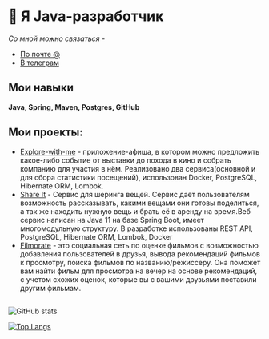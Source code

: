 # 👋 Я Java-разработчик
*Со мной можно связаться -*
- [По почте @](Vmatveeva135@gmail.com)
- [В телеграм](https://t.me/VVarrior444)

## Мои навыки
**Java, Spring, Maven, Postgres, GitHub**
## Мои проекты:

- [Explore-with-me](https://github.com/VMarvarik/java-explore-with-me) - приложение-афиша, в котором можно предложить какое-либо событие от выставки до похода в кино и собрать компанию для участия в нём. Реализовано два сервиса(основной и для сбора статистики посещений), использован Docker, PostgreSQL, Hibernate ORM, Lombok.
- [Share It](https://github.com/VMarvarik/java-shareit) - Сервис для шеринга вещей. Сервис даёт пользователям возможность рассказывать, какими вещами они готовы поделиться, а так же находить нужную вещь и брать её в аренду на время.Веб сервис написан на Java 11 на базе Spring Boot, имеет многомодульную структуру. В разработке использованы REST API, PostgreSQL, Hibernate ORM, Lombok, Docker
- [Filmorate](https://github.com/VMarvarik/java-filmorate) - это социальная сеть по оценке фильмов с возможностью добавления пользователей в друзья, вывода рекомендаций фильмов к просмотру, поиска фильмов по названию/режиссеру. Она поможет вам найти фильм для просмотра на вечер на основе рекомендаций, с учетом схожих оценок, которые вы с вашими друзьями поставили другим фильмам.

##
![GitHub stats](https://github-readme-stats.vercel.app/api?username=VMarvarik&show_icons=true)  

[![Top Langs](https://github-readme-stats.vercel.app/api/top-langs/?username=VMarvarik&layout=compact)](https://github.com/anuraghazra/github-readme-stats)

<!--
**VMarvarik/VMarvarik** is a ✨ _special_ ✨ repository because its `README.md` (this file) appears on your GitHub profile.

Here are some ideas to get you started:

- 🔭 I’m currently working on ...
- 🌱 I’m currently learning ...
- 👯 I’m looking to collaborate on ...
- 🤔 I’m looking for help with ...
- 💬 Ask me about ...
- 📫 How to reach me: ...
- 😄 Pronouns: ...
- ⚡ Fun fact: ...
-->
